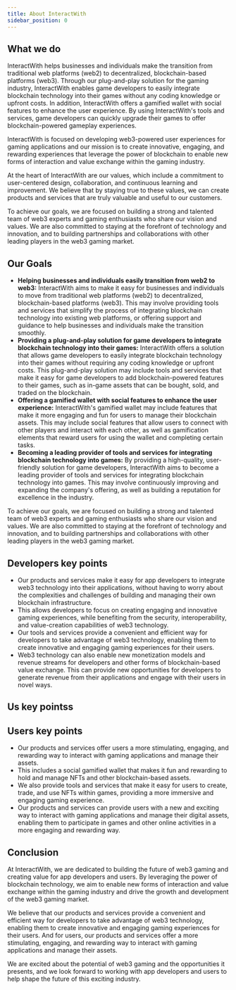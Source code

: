 ```yaml
---
title: About InteractWith
sidebar_position: 0
---
```

## **W﻿hat we do**

InteractWith helps businesses and individuals make the transition from traditional web platforms (web2) to decentralized, blockchain-based platforms (web3). Through our plug-and-play solution for the gaming industry, InteractWith enables game developers to easily integrate blockchain technology into their games without any coding knowledge or upfront costs. In addition, InteractWith offers a gamified wallet with social features to enhance the user experience. By using InteractWith's tools and services, game developers can quickly upgrade their games to offer blockchain-powered gameplay experiences.

InteractWith is focused on developing web3-powered user experiences for gaming applications and our mission is to create innovative, engaging, and rewarding experiences that leverage the power of blockchain to enable new forms of interaction and value exchange within the gaming industry.

At the heart of InteractWith are our values, which include a commitment to user-centered design, collaboration, and continuous learning and improvement. We believe that by staying true to these values, we can create products and services that are truly valuable and useful to our customers.

To achieve our goals, we are focused on building a strong and talented team of web3 experts and gaming enthusiasts who share our vision and values. We are also committed to staying at the forefront of technology and innovation, and to building partnerships and collaborations with other leading players in the web3 gaming market.

## O﻿ur Goals

* **Helping businesses and individuals easily transition from web2 to web3:** InteractWith aims to make it easy for businesses and individuals to move from traditional web platforms (web2) to decentralized, blockchain-based platforms (web3). This may involve providing tools and services that simplify the process of integrating blockchain technology into existing web platforms, or offering support and guidance to help businesses and individuals make the transition smoothly.
* **Providing a plug-and-play solution for game developers to integrate blockchain technology into their games:** InteractWith offers a solution that allows game developers to easily integrate blockchain technology into their games without requiring any coding knowledge or upfront costs. This plug-and-play solution may include tools and services that make it easy for game developers to add blockchain-powered features to their games, such as in-game assets that can be bought, sold, and traded on the blockchain.
* **Offering a gamified wallet with social features to enhance the user experience:** InteractWith's gamified wallet may include features that make it more engaging and fun for users to manage their blockchain assets. This may include social features that allow users to connect with other players and interact with each other, as well as gamification elements that reward users for using the wallet and completing certain tasks.
* **Becoming a leading provider of tools and services for integrating blockchain technology into games:** By providing a high-quality, user-friendly solution for game developers, InteractWith aims to become a leading provider of tools and services for integrating blockchain technology into games. This may involve continuously improving and expanding the company's offering, as well as building a reputation for excellence in the industry.

To achieve our goals, we are focused on building a strong and talented team of web3 experts and gaming enthusiasts who share our vision and values. We are also committed to staying at the forefront of technology and innovation, and to building partnerships and collaborations with other leading players in the web3 gaming market.

## Developers key points

* Our products and services make it easy for app developers to integrate web3 technology into their applications, without having to worry about the complexities and challenges of building and managing their own blockchain infrastructure.
* This allows developers to focus on creating engaging and innovative gaming experiences, while benefiting from the security, interoperability, and value-creation capabilities of web3 technology.
* Our tools and services provide a convenient and efficient way for developers to take advantage of web3 technology, enabling them to create innovative and engaging gaming experiences for their users.
* Web3 technology can also enable new monetization models and revenue streams for developers and other forms of blockchain-based value exchange. This can provide new opportunities for developers to generate revenue from their applications and engage with their users in novel ways.

## Us key pointss

## Users key points

* Our products and services offer users a more stimulating, engaging, and rewarding way to interact with gaming applications and manage their assets.
* This includes a social gamified wallet that makes it fun and rewarding to hold and manage NFTs and other blockchain-based assets.
* We also provide tools and services that make it easy for users to create, trade, and use NFTs within games, providing a more immersive and engaging gaming experience.
* Our products and services can provide users with a new and exciting way to interact with gaming applications and manage their digital assets, enabling them to participate in games and other online activities in a more engaging and rewarding way.



## Conclusion

At InteractWith, we are dedicated to building the future of web3 gaming and creating value for app developers and users. By leveraging the power of blockchain technology, we aim to enable new forms of interaction and value exchange within the gaming industry and drive the growth and development of the web3 gaming market.

We believe that our products and services provide a convenient and efficient way for developers to take advantage of web3 technology, enabling them to create innovative and engaging gaming experiences for their users. And for users, our products and services offer a more stimulating, engaging, and rewarding way to interact with gaming applications and manage their assets.

We are excited about the potential of web3 gaming and the opportunities it presents, and we look forward to working with app developers and users to help shape the future of this exciting industry.